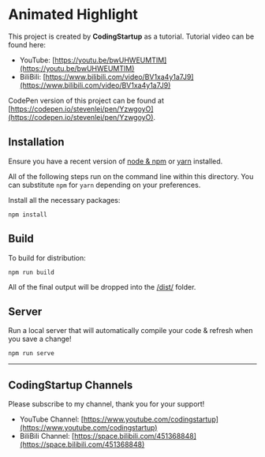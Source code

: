 # Animated Highlight

This project is created by **CodingStartup** as a tutorial. Tutorial video can be found here:
- YouTube: [https://youtu.be/bwUHWEUMTIM](https://youtu.be/bwUHWEUMTIM)
- BiliBili: [https://www.bilibili.com/video/BV1xa4y1a7J9](https://www.bilibili.com/video/BV1xa4y1a7J9)

CodePen version of this project can be found at [https://codepen.io/stevenlei/pen/YzwgoyO](https://codepen.io/stevenlei/pen/YzwgoyO).

## Installation

Ensure you have a recent version of [node & npm](https://nodejs.org/en/download/) or [yarn](https://yarnpkg.com/en/docs/install) installed.

All of the following steps run on the command line within this directory. You can substitute `npm` for `yarn` depending on your preferences.

Install all the necessary packages:

```
npm install
```

## Build

To build for distribution:

```
npm run build
```

All of the final output will be dropped into the [/dist/](./dist) folder.

## Server

Run a local server that will automatically compile your code & refresh when you save a change!

```
npm run serve
```

---

## CodingStartup Channels

Please subscribe to my channel, thank you for your support!

- YouTube Channel: [https://www.youtube.com/codingstartup](https://www.youtube.com/codingstartup)
- BiliBili Channel: [https://space.bilibili.com/451368848](https://space.bilibili.com/451368848)
